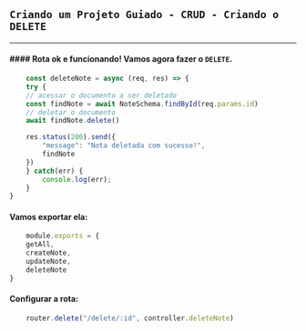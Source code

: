 ## `Criando um Projeto Guiado - CRUD - Criando o DELETE` 
___


#### #### Rota ok e funcionando! Vamos agora fazer o `DELETE`.
```javascript
    const deleteNote = async (req, res) => {
    try {
    // acessar o documento a ser deletado
    const findNote = await NoteSchema.findById(req.params.id)
    // deletar o documento
    await findNote.delete()

    res.status(200).send({
        "message": "Nota deletada com sucesso!",
        findNote
    })
    } catch(err) {
        console.log(err);
    }
}

```
#### Vamos exportar ela:
```javascript
    module.exports = {
    getAll,
    createNote,
    updateNote,
    deleteNote
}
```
#### Configurar a rota:
```javascript
    router.delete("/delete/:id", controller.deleteNote)
```
